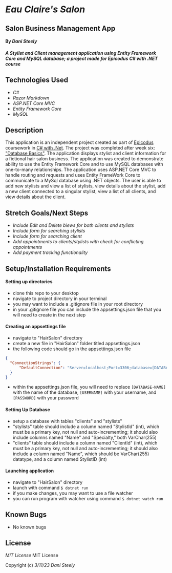 # _Eau Claire's Salon_
## Salon Business Management App

#### By _Dani Steely_

#### _A Stylist and Client management application using Entity Framework Core and MySQL database; a project made for Epicodus C# with .NET course_

## Technologies Used
* _C#_
* _Razor Markdown_
* _ASP.NET Core MVC_
* _Entity Framework Core_
* _MySQL_

## Description

This application is an independent project created as part of [Epicodus][Epicodus] coursework in [C# with .Net][C# course main]. The project was completed after week six: ["Database Basics"][C# chapter]. The application displays stylist and client information for a fictional hair salon business. The application was created to demonstrate ability to use the Entity Framework Core and to use MySQL databases with one-to-many relationships. The application uses ASP.NET Core MVC to handle routing and requests and uses Entity FrameWork Core to communicate to a MySql database using .NET objects. The user is able to add new stylists and view a list of stylists, view details about the stylist, add a new client connected to a singular stylist, view a list of all clients, and view details about the client. 

## Stretch Goals/Next Steps
- _Include Edit and Delete biews for both clients and stylists_
- _Include form for searching stylists_
- _Include form for searching client_
- _Add appointments to clients/stylists with check for conflicting appointments_
- _Add payment tracking functionality_

## Setup/Installation Requirements
#### Setting up directories
* clone this repo to your desktop
* navigate to project directory in your terminal
* you may want to include a .gitignore file in your root directory
* in your .gitignore file you can include the appsettings.json file that you will need to create in the next step
#### Creating an appsettings file
* navigate to "HairSalon" directory
* create a new file in "HairSalon" folder titled appsettings.json
* the following code should go in the appsettings.json file
```json
{
  "ConnectionStrings": {
      "DefaultConnection": "Server=localhost;Port=3306;database=[DATABASE-NAME];uid=[USERNAME];pwd={PASSWORD};"
  }
}
```
* within the appsettings.json file, you will need to replace `[DATABASE-NAME]` with the name of the database, `[USERNAME]` with your username, and `[PASSWORD]` with your password
#### Setting Up Database
* setup a database with tables "clients" and "stylists"
* "stylists" table should include a column named "StylistId" (int), which must be a primary key, not null and auto-incrementing; it should also include columns named "Name" and "Specialty," both VarChar(255)
* "clients" table should include a column named "ClientId" (int), which must be a primary key, not null and auto-incrementing; it should also include a column named "Name", which should be VarChar(255) datatype, and a column named StylistID (int)
#### Launching application
* navigate to "HairSalon" directory
* launch with command `$ dotnet run`
* if you make changes, you may want to use a file watcher
* you can run program with watcher using command `$ dotnet watch run`

## Known Bugs
- No known bugs

## License

_MIT License_
MIT License

Copyright (c) _3/11/23_ _Dani Steely_

[Epicodus]: https://www.epicodus.com/
[C# course main]: https://www.learnhowtoprogram.com/c-and-net-part-time
[C# chapter]: https://www.learnhowtoprogram.com/c-and-net-part-time/database-basics
